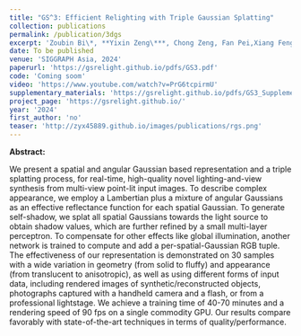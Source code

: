 ```yaml
---
title: "GS^3: Efficient Relighting with Triple Gaussian Splatting"
collection: publications
permalink: /publication/3dgs
excerpt: 'Zoubin Bi\*, **Yixin Zeng\***, Chong Zeng, Fan Pei,Xiang Feng , Kun Zhou and Hongzhi Wu'
date: To be published
venue: 'SIGGRAPH Asia, 2024'
paperurl: 'https://gsrelight.github.io/pdfs/GS3.pdf'
code: 'Coming soom'
video: 'https://www.youtube.com/watch?v=PrG6tcpirmU'
supplementary_materials: 'https://gsrelight.github.io/pdfs/GS3_Supplemental.pdf'
project_page: 'https://gsrelight.github.io/'
year: '2024'
first_author: 'no'
teaser: 'http://zyx45889.github.io/images/publications/rgs.png'
---
```


<b>Abstract:</b>

We present a spatial and angular Gaussian based representation and a triple splatting process, for real-time, high-quality novel lighting-and-view synthesis from multi-view point-lit input images. To describe complex appearance, we employ a Lambertian plus a mixture of angular Gaussians as an effective reflectance function for each spatial Gaussian. To generate self-shadow, we splat all spatial Gaussians towards the light source to obtain shadow values, which are further refined by a small multi-layer perceptron. To compensate for other effects like global illumination, another network is trained to compute and add a per-spatial-Gaussian RGB tuple. The effectiveness of our representation is demonstrated on 30 samples with a wide variation in geometry (from solid to fluffy) and appearance (from translucent to anisotropic), as well as using different forms of input data, including rendered images of synthetic/reconstructed objects, photographs captured with a handheld camera and a flash, or from a professional lightstage. We achieve a training time of 40-70 minutes and a rendering speed of 90 fps on a single commodity GPU. Our results compare favorably with state-of-the-art techniques in terms of quality/performance.

